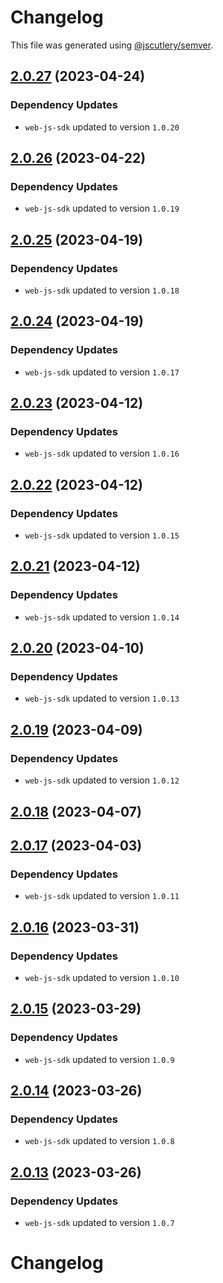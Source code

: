 # Changelog

This file was generated using [@jscutlery/semver](https://github.com/jscutlery/semver).

## [2.0.27](https://github.com/descope/descope-js/compare/web-component-2.0.26...web-component-2.0.27) (2023-04-24)

### Dependency Updates

* `web-js-sdk` updated to version `1.0.20`
## [2.0.26](https://github.com/descope/descope-js/compare/web-component-2.0.25...web-component-2.0.26) (2023-04-22)

### Dependency Updates

* `web-js-sdk` updated to version `1.0.19`
## [2.0.25](https://github.com/descope/descope-js/compare/web-component-2.0.24...web-component-2.0.25) (2023-04-19)

### Dependency Updates

* `web-js-sdk` updated to version `1.0.18`
## [2.0.24](https://github.com/descope/descope-js/compare/web-component-2.0.23...web-component-2.0.24) (2023-04-19)

### Dependency Updates

* `web-js-sdk` updated to version `1.0.17`
## [2.0.23](https://github.com/descope/descope-js/compare/web-component-2.0.22...web-component-2.0.23) (2023-04-12)

### Dependency Updates

* `web-js-sdk` updated to version `1.0.16`
## [2.0.22](https://github.com/descope/descope-js/compare/web-component-2.0.21...web-component-2.0.22) (2023-04-12)

### Dependency Updates

* `web-js-sdk` updated to version `1.0.15`
## [2.0.21](https://github.com/descope/descope-js/compare/web-component-2.0.20...web-component-2.0.21) (2023-04-12)

### Dependency Updates

* `web-js-sdk` updated to version `1.0.14`
## [2.0.20](https://github.com/descope/descope-js/compare/web-component-2.0.19...web-component-2.0.20) (2023-04-10)

### Dependency Updates

* `web-js-sdk` updated to version `1.0.13`
## [2.0.19](https://github.com/descope/descope-js/compare/web-component-2.0.18...web-component-2.0.19) (2023-04-09)

### Dependency Updates

* `web-js-sdk` updated to version `1.0.12`
## [2.0.18](https://github.com/descope/descope-js/compare/web-component-2.0.17...web-component-2.0.18) (2023-04-07)

## [2.0.17](https://github.com/descope/descope-js/compare/web-component-2.0.16...web-component-2.0.17) (2023-04-03)

### Dependency Updates

* `web-js-sdk` updated to version `1.0.11`
## [2.0.16](https://github.com/descope/descope-js/compare/web-component-2.0.15...web-component-2.0.16) (2023-03-31)

### Dependency Updates

* `web-js-sdk` updated to version `1.0.10`
## [2.0.15](https://github.com/descope/descope-js/compare/web-component-2.0.14...web-component-2.0.15) (2023-03-29)

### Dependency Updates

* `web-js-sdk` updated to version `1.0.9`
## [2.0.14](https://github.com/descope/descope-js/compare/web-component-2.0.13...web-component-2.0.14) (2023-03-26)

### Dependency Updates

* `web-js-sdk` updated to version `1.0.8`
## [2.0.13](https://github.com/descope/descope-js/compare/web-component-2.0.12...web-component-2.0.13) (2023-03-26)

### Dependency Updates

* `web-js-sdk` updated to version `1.0.7`
# Changelog
